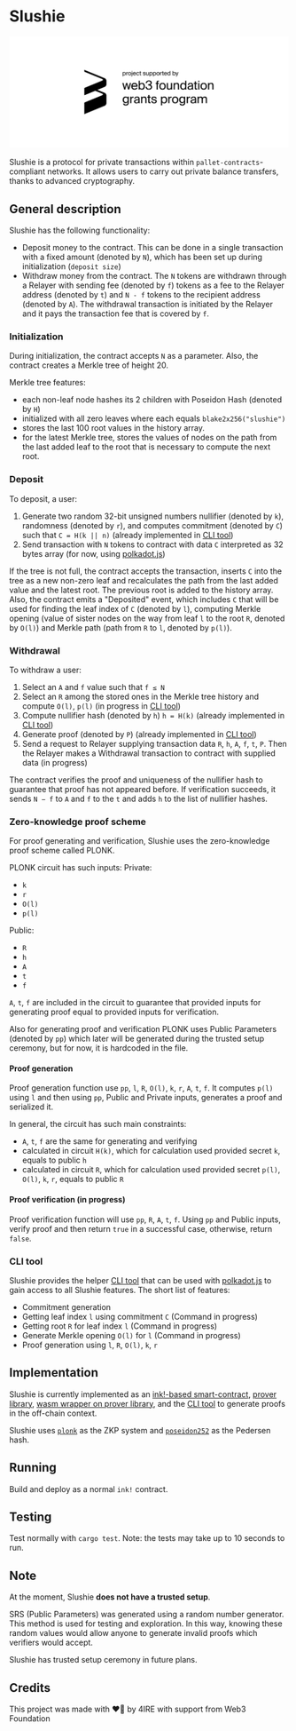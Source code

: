 # Slushie

![w3f grants program badge](https://github.com/w3f/Grants-Program/blob/master/src/badge_black.svg)

Slushie is a protocol for private transactions within `pallet-contracts`-compliant networks. It allows users to carry out private balance transfers,
thanks to advanced cryptography.

## General description

Slushie has the following functionality:

- Deposit money to the contract. This can be done in a single transaction with a fixed
amount (denoted by `N`), which has been set up during initialization (`deposit size`)
- Withdraw money from the contract. The `N` tokens are withdrawn through a Relayer with sending fee (denoted by `f`) tokens as a fee to the Relayer address (denoted by `t`) and `N - f` tokens to the recipient address (denoted by `A`). The withdrawal transaction is initiated by the Relayer and it pays the transaction fee that is covered by `f`.

### Initialization

During initialization, the contract accepts `N` as a parameter. Also, the contract creates a Merkle tree of height 20.

Merkle tree features:
 - each non-leaf node hashes its 2 children with Poseidon Hash (denoted by `H`)
 - initialized with all zero leaves where each equals `blake2x256("slushie")`
 - stores the last 100 root values in the history array. 
 - for the latest Merkle tree, stores the values of nodes on the path from the last added leaf to the root that is necessary to compute the next root.

### Deposit

To deposit, a user:
1. Generate two random 32-bit unsigned numbers nullifier (denoted by `k`), randomness (denoted by `r`), and computes commitment (denoted by `C`) such that `C = H(k || n)` (already implemented in [CLI tool](./plonk_prover/README.md))
2. Send transaction with `N` tokens to contract with data `C` interpreted as 32 bytes array (for now, using [polkadot.js](https://polkadot.js.org/))

If the tree is not full, the contract accepts the transaction, inserts `C` into the tree as a new non-zero leaf and recalculates the path from the last added value and the latest root. The previous root is added to the history array. Also, the contract emits a "Deposited" event, which includes `C` that will be used for finding the leaf index of `C` (denoted by `l`), computing Merkle opening (value of sister nodes on the way from leaf `l` to the root `R`, denoted by `O(l)`) and Merkle path (path from `R` to `l`, denoted by `p(l)`).

### Withdrawal

To withdraw a user:
1. Select an `A` and `f` value such that `f ≤ N`
2. Select an `R` among the stored ones in the Merkle tree history and compute `O(l)`, `p(l)` (in progress in [CLI tool](./plonk_prover/README.md))
3. Compute nullifier hash (denoted by `h`) `h = H(k)` (already implemented in [CLI tool](./plonk_prover/README.md))
4. Generate proof (denoted by `P`) (already implemented in [CLI tool](./plonk_prover/README.md))
5. Send a request to Relayer supplying transaction data `R`, `h`, `A`, `f`, `t`, `P`. Then the Relayer makes a Withdrawal transaction to contract with supplied data (in progress)

The contract verifies the proof and uniqueness of the nullifier hash to guarantee that proof has not appeared before. If verification succeeds, it sends `N − f` to `A` and `f` to the `t` and adds `h` to the list of nullifier hashes.

### Zero-knowledge proof scheme

For proof generating and verification, Slushie uses the zero-knowledge proof scheme called PLONK. 

PLONK circuit has such inputs:
Private:
- `k`
- `r`
- `O(l)`
- `p(l)`

Public:
- `R`
- `h`
- `A`
- `t`
- `f`

`A`, `t`, `f` are included in the circuit to guarantee that provided inputs for generating proof equal to provided inputs for verification.

Also for generating proof and verification PLONK uses Public Parameters (denoted by `pp`) which later will be generated during the trusted setup ceremony, but for now, it is hardcoded in the file.

#### Proof generation 

Proof generation function use `pp`, `l`, `R`, `O(l)`, `k`, `r`, `A`, `t`, `f`. It computes `p(l)` using `l` and then using `pp`, Public and Private inputs, generates a proof and serialized it.

In general, the circuit has such main constraints:

- `A`, `t`, `f` are the same for generating and verifying
- calculated in circuit `H(k)`, which for calculation used provided secret `k`, equals to public `h`
- calculated in circuit `R`, which for calculation used provided secret `p(l)`, `O(l)`, `k`, `r`, equals to public `R`

#### Proof verification (in progress)

Proof verification function will use `pp`, `R`, `A`, `t`, `f`. Using `pp` and Public inputs, verify proof and then return `true` in a successful case, otherwise, return `false`.

### CLI tool

Slushie provides the helper [CLI tool](./plonk_prover_tool/README.md) that can be used with [polkadot.js](https://polkadot.js.org/) to gain access to all Slushie features.
The short list of features:

- Commitment generation
- Getting leaf index `l` using commitment `C` (Command in progress) 
- Getting root `R` for leaf index `l` (Command in progress) 
- Generate Merkle opening `O(l)` for `l` (Command in progress) 
- Proof generation using `l`, `R`, `O(l)`, `k`, `r`

## Implementation

Slushie is currently implemented as an [ink!-based smart-contract](./slushie/usage.md), [prover library](./plonk_prover/README.md), [wasm wrapper on prover library](./slushie_wasm/README.md), and the [CLI tool](./plonk_prover_tool/README.md) to generate proofs in the off-chain context.

Slushie uses [`plonk`](https://github.com/dusk-network/plonk) as the ZKP system and [`poseidon252`](https://github.com/dusk-network/Poseidon252) as the
Pedersen hash.

## Running

Build and deploy as a normal `ink!` contract.

## Testing

Test normally with `cargo test`.
Note: the tests may take up to 10 seconds to run.

## Note
At the moment, Slushie **does not have a trusted setup**.

SRS (Public Parameters) was generated using a random number generator. This method is used for testing and exploration. In this way, knowing these random values would allow anyone to generate invalid proofs which verifiers would accept.

Slushie has trusted setup ceremony in future plans.

## Credits

This project was made with :heart_on_fire: by 4IRE with support from Web3 Foundation
